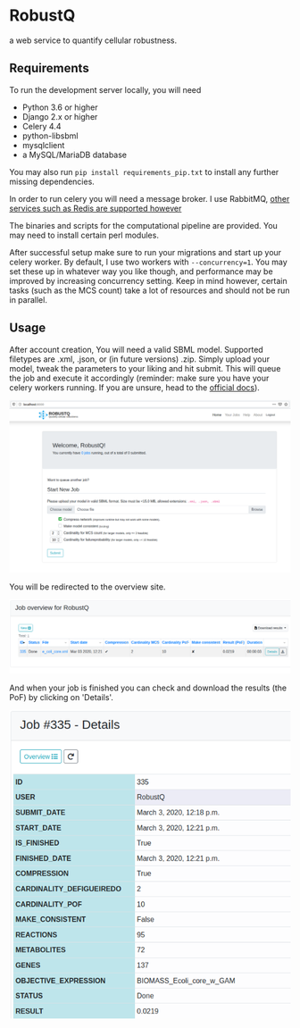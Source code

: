 # RobustQ

a web service to quantify cellular robustness. 

## Requirements

To run the development server locally, you will need
* Python 3.6 or higher
* Django 2.x or higher
* Celery 4.4
* python-libsbml
* mysqlclient
* a MySQL/MariaDB database

You may also run `pip install requirements_pip.txt` to install any further missing dependencies. 

In order to run celery you will need a message broker. I use RabbitMQ, [other services such as Redis are supported however](https://docs.celeryproject.org/en/latest/getting-started/brokers/)

The binaries and scripts for the computational pipeline are provided. You may need to install certain perl modules.

After successful setup make sure to run your migrations and start up your celery worker. By default, I use two workers with `--concurrency=1`. You may set these up in whatever way you like though, and performance may be improved by increasing concurrency setting. Keep in mind however, certain tasks (such as the MCS count) take a lot of resources and should not be run in parallel.

## Usage

After account creation, You will need a valid SBML model. Supported filetypes are .xml, .json, or (in future versions) .zip. Simply upload your model, tweak the parameters to your liking and hit submit. This will queue the job and execute it accordingly (reminder: make sure you have your celery workers running. If you are unsure, head to the [official docs](https://docs.celeryproject.org/en/latest/getting-started/)).

![Landing page](static/img/index.png?raw=true "Opening site")

You will be redirected to the overview site.

![Overview](static/img/overview.png?raw=true "Job Overview")

And when your job is finished you can check and download the results (the PoF) by clicking on 'Details'.

![Details](static/img/results.png?raw=true "Job Results")


